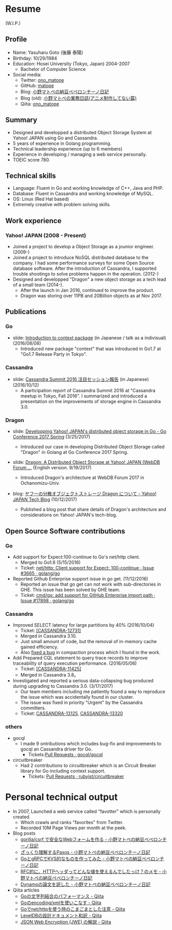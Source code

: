 # Resume

(W.I.P.)

## Profile

- Name: Yasuharu Goto (後藤 泰陽)
- Birthday: 10/29/1984
- Education: Hosei University (Tokyo, Japan) 2004-2007
  - Bachelor of Computer Science
- Social media:
  - Twitter: [ono_matope](https://twitter.com/ono_matope)
  - GitHub: [matope](https://github.com/matope)
  - Blog: [小野マトペの納豆ペペロンチーノ日記](http://matope.hatenablog.com/)
  - Blog (old): [小野マトペの業務日誌\(アニメ制作してない篇\)](https://ono-matope.hatenadiary.jp/)
  - Qiita: [ono_matope](https://qiita.com/ono_matope)

## Summary

- Designed and developped a distributed Object Storage System at Yahoo! JAPAN using Go and Cassandra.
- 5 years of experience in Golang programming.
- Technical leadership experience (up to 6 members)
- Experience in developing / managing a web service personally.
- TOEIC score 780.

## Technical skills

- Language: Fluent in Go and working knowledge of C++, Java and PHP.
- Database: Fluent in Cassandra and working knowledge of MySQL.
- OS: Linux (Red Hat based)
- Extremely creative with problem solving skills.

## Work experience

### Yahoo! JAPAN (2008 - Present)

- Joined a project to develop a Object Storage as a jounior engineer. (2009-)
- Joined a project to introduce NoSQL distributed database to the company. I had some performance surveys for some Open Source database software. After the introduction of Cassandra, I supported trouble shootings to solve problems happen in the operation. (2012-)
- Designed and developped "Dragon" a new object storage as a tech lead of a small team (2014-).
    - After the launch in Jan 2016, continued to improve the product.
    - Dragon was storing over 11PB and 20Billion objects as at Nov 2017.

## Publications

### Go
- slide: [Introduction to context package](https://go-talks.appspot.com/github.com/matope/talks/2016/context/context.slide#1) (in Japanese / talk as a indivisual) (2016/08/08)
  - Introduced new package "context" that was introduced in Go1.7 at "Go1.7 Release Party in Tokyo".

### Cassandra

- slide: [Cassandra Summit 2016 注目セッション報告](https://www.slideshare.net/techblogyahoo/cassandra-summit-2016)  (in Japanese) (2016/10/12)
  - A participation report of Cassandra Summit 2016 at "Cassandra meetup in Tokyo, Fall 2016". I summarized and introduced a presentation on the improvements of storage engine in Cassandra 3.0.

### Dragon

- slide: [Developping Yahoo! JAPAN's distributed object storage in Go - Go Conference 2017 Spring](https://www.slideshare.net/techblogyahoo/go-go-conference-2017-spring) (3/25/2017)
  - Introduced our case in developing Distributed Object Storage called "Dragon" in Golang at Go Conference 2017 Spring. 

- slide: [Dragon: A Distributed Object Storage at Yahoo\! JAPAN \(WebDB Forum …](https://www.slideshare.net/techblogyahoo/dragon-a-distributed-object-storage-at-yahoo-japan-webdb-forum-2017-english-ver) (English version. 9/19/2017)
  - Introduced Dragon's architecture at WebDB Forum 2017 in Ochanomizu-Univ.
- blog: [ヤフーの分散オブジェクトストレージ Dragon について \- Yahoo\! JAPAN Tech Blog](https://techblog.yahoo.co.jp/architecture/dragon-object-storage-architecture/) (10/12/2017)
  - Published a blog post that share details of Dragon's architecture and considerations on Yahoo! JAPAN's tech-blog.

## Open Source Software contributions

### Go

- Add support for Expect:100-continue to Go's net/http client.
    - Merged to Go1.6 (5/15/2016)
    - Ticket: [net/http: Client support for Expect: 100\-continue · Issue \#3665 · golang/go](https://github.com/golang/go/issues/3665)
- Reported Github Enterprise support issue in go get. (11/12/2016)
    - Reported an issue that go get can not work with sub-directories in GHE. This issue has been solved by GHE team.
    - Ticket: [cmd/go: add support for GitHub Enterprise import path · Issue \#17898 · golang/go](https://github.com/golang/go/issues/17898)

### Cassandra

- Improved SELECT latency for large partitions by 40% (2016/10/04)
    - Ticket: [\[CASSANDRA\-12731\]](https://issues.apache.org/jira/browse/CASSANDRA-12731)
    - Merged in Cassandra 3.10.
    - Just small amount of code, but the removal of in-memory cache gained efficiency.
    - Also [fixed a bug](https://issues.apache.org/jira/browse/CASSANDRA-12717) in compaction process which I found in the work. 
- Add Prepared CQL statement to query trace records to improve traceability of query execution performance. (2016/05/06)
    - Ticket: [\[CASSANDRA\-11425\]](https://issues.apache.org/jira/browse/CASSANDRA-11425)
    - Merged in Cassandra 3.8。
- Investigated and reported a serious data-collapsing bug produced during upgrading to Cassandra 3.0. (3/17/2017)
    - Our team members including me patiently found a way to reproduce  the issue which was accidentally found in our cluster.
    - The issue was fixed  in priority "Urgent" by the Cassandra committers.
    - Ticket: [CASSANDRA\-13125](https://issues.apache.org/jira/browse/CASSANDRA-13125), [CASSANDRA\-13320](https://issues.apache.org/jira/browse/CASSANDRA-13320)

### others

- gocql
    - I made 9 ontributions which includes bug-fix and improvements to gocql an Cassandra driver for Go.
        - Tickets:[Pull Requests · gocql/gocql](https://github.com/gocql/gocql/pulls?utf8=%E2%9C%93&q=author%3Amatope)
- circuitbreaker
    - Had 2 contributions to circuitbreaker which is an Circuit Breaker library for Go including context support.
        - Tickets: [Pull Requests · rubyist/circuitbreaker](https://github.com/rubyist/circuitbreaker/pulls?q=is%3Apr+author%3Amatope+is%3Aclosed)


# Personal technical output

- In 2007, Launched a web service called "favotter" which is personally created. 
    - Which crawls and ranks "favorites" from Twitter.
    - Recorded 10M Page Views per month at the peek.
- Blog posts
    - [gorilla/csrf で安全なWebフォームを作る \- 小野マトペの納豆ペペロンチーノ日記](http://matope.hatenablog.com/entry/2019/06/05/144435)
    - [ざっくり理解するPaxos \- 小野マトペの納豆ペペロンチーノ日記](http://matope.hatenablog.com/entry/2018/05/13/204749)
    - [GoとgRPCでKVS的なものを作ってみた \- 小野マトペの納豆ペペロンチーノ日記](http://matope.hatenablog.com/entry/2016/01/05/003234)
    - [RFC的に、HTTPヘッダってどんな値を使えるんでしたっけ？のメモ \- 小野マトペの納豆ペペロンチーノ日記](http://matope.hatenablog.com/entry/2015/08/01/192412)
    - [Dynamoの論文を訳した \- 小野マトペの納豆ペペロンチーノ日記](http://matope.hatenablog.com/entry/2012/05/11/143638)
- Qiita articles
    - [Goの文字列結合のパフォーマンス \- Qiita](https://qiita.com/ono_matope/items/d5e70d8a9ff2b54d5c37)
    - [Goのencoding/xmlを使いこなす \- Qiita](https://qiita.com/ono_matope/items/70080cc33b75152c5c2a)
    - [Goでnet/httpを使う時のこまごまとした注意 \- Qiita](https://qiita.com/ono_matope/items/60e96c01b43c64ed1d18)
    - [LevelDBの設計ドキュメント和訳 \- Qiita](https://qiita.com/ono_matope/items/f4c248d926f854f9034d)
    - [JSON Web Encryption \(JWE\) の解説 \- Qiita](https://qiita.com/ono_matope/items/938a98fb111a297b68b9)